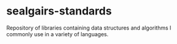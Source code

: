 # sealgairs-standards
Repository of libraries containing data structures and algorithms I commonly use in a variety of languages.
